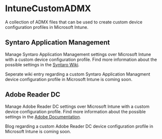 # IntuneCustomADMX
A collection of ADMX files that can be used to create custom device configuration profiles in Microsoft Intune.

## Syntaro Application Management
Manage Syntaro Application Management settings over Microsoft Intune with a custom device configuration profile.
Find more information about the possible settings in the [Syntaro Wiki](https://wiki.syntaro.com/index.php?title=Application_Management_Settings "Syntaro Wiki").

Seperate wiki entry regarding a custom Syntaro Application Managment device configuration profile in Microsoft Intune is coming soon.

## Adobe Reader DC
Manage Adobe Reader DC settings over Microsoft Intune with a custom device configuration profile.
Find more information about the possible settings in the [Adobe Documentation](https://www.adobe.com/devnet-docs/acrobatetk/tools/PrefRef/Windows/FeatureLockdown.html#DCFill&SignIntegration "Adobe Documentation").

Blog regarding a custom Adobe Reader DC device configuration profile in Microsoft Intune is coming soon.